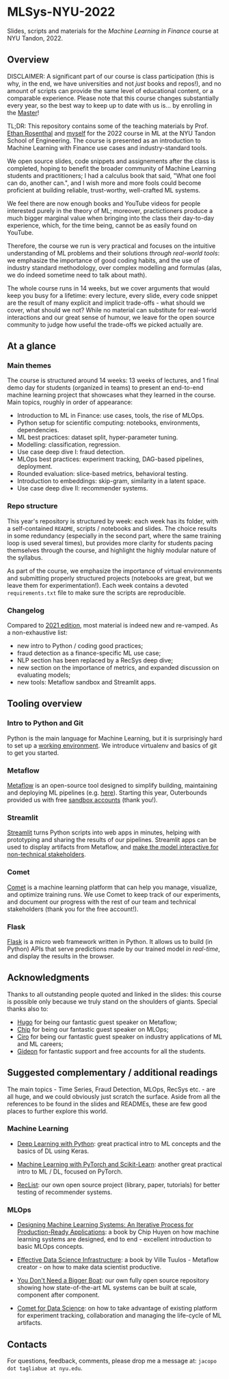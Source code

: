 # MLSys-NYU-2022
Slides, scripts and materials for the _Machine Learning in Finance_ course at NYU Tandon, 2022.

## Overview

DISCLAIMER: A significant part of our course is class participation (this is why, in the end, we have universities and not *just* books and repos!), and no amount of scripts can provide the same level of educational content, or a comparable experience. Please note that this course changes substantially every year, so the best way to keep up to date with us is... by enrolling in the [Master](https://engineering.nyu.edu/academics/programs/financial-engineering-ms)!

TL;DR: This repository contains some of the teaching materials by Prof. [Ethan Rosenthal](https://www.ethanrosenthal.com/) and [myself](https://jacopotagliabue.it/) for the 2022 course in ML at the NYU Tandon School of Engineering. The course is presented as an introduction to Machine Learning with Finance use cases and industry-standard tools.

We open source slides, code snippets and assignements after the class is completed, hoping to benefit the broader community of Machine Learning students and practitioners; I had a calculus book that said, "What one fool can do, another can.", and I wish more and more fools could become proficient at building reliable, trust-worthy, well-crafted ML systems.

We feel there are now enough books and YouTube videos for people interested purely in the theory of ML; moreover, practictioners produce a much bigger marginal value when bringing into the class their day-to-day experience, which, for the time being, cannot be as easily found on YouTube.

Therefore, the course we run is very practical and focuses on the intuitive understanding of ML problems and their solutions _through real-world tools_: we emphasize the importance of good coding habits, and the use of industry standard methodology, over complex modelling and formulas (alas, we do indeed sometime need to talk about math).

The whole course runs in 14 weeks, but we cover arguments that would keep you busy for a lifetime: every lecture, every slide, every code snippet are the result of many explicit and implicit trade-offs - what should we cover, what should we not? While no material can substitute for real-world interactions and our great sense of humour, we leave for the open source community to judge how useful the trade-offs we picked actually are.

## At a glance

### Main themes

The course is structured around 14 weeks: 13 weeks of lectures, and 1 final demo day for students (organized in teams) to present an end-to-end machine learning project that showcases what they learned in the course. Main topics, roughly in order of appearance:

* Introduction to ML in Finance: use cases, tools, the rise of MLOps.
* Python setup for scientific computing: notebooks, environments, dependencies.
* ML best practices: dataset split, hyper-parameter tuning.
* Modelling: classification, regression.
* Use case deep dive I: fraud detection.
* MLOps best practices: experiment tracking, DAG-based pipelines, deployment.
* Rounded evaluation: slice-based metrics, behavioral testing. 
* Introduction to embeddings: skip-gram, similarity in a latent space.
* Use case deep dive II: recommender systems.

### Repo structure

This year's repository is structured by week: each week has its folder, with a self-contained `README`, scripts / notebooks and slides. The choice results in some redundancy (especially in the second part, where the same training loop is used several times), but provides more clarity for students pacing themselves through the course, and highlight the highly modular nature of the syllabus. 

As part of the course, we emphasize the importance of virtual environments and submitting properly structured projects (notebooks are great, but we leave them for experimentation!). Each week contains a devoted `requirements.txt` file to make sure the scripts are reproducible.

### Changelog

Compared to [2021 edition](https://github.com/jacopotagliabue/FREE_7773), most material is indeed new and re-vamped. As a non-exhaustive list:

* new intro to Python / coding good practices;
* fraud detection as a finance-specific ML use case;
* NLP section has been replaced by a RecSys deep dive;
* new section on the importance of metrics, and expanded discussion on evaluating models;
* new tools: Metaflow sandbox and Streamlit apps.

## Tooling overview

### Intro to Python and Git

Python is the main language for Machine Learning, but it is surprisingly hard to set up a [working environment](https://calmcode.io/virtualenv/intro.html). We introduce virtualenv and basics of git to get you started.

### Metaflow

[Metaflow](https://metaflow.org/) is an open-source tool designed to simplify building, maintaining and deploying ML pipelines (e.g. [here](https://github.com/jacopotagliabue/you-dont-need-a-bigger-boat)). Starting this year, Outerbounds provided us with free [sandbox accounts](https://outerbounds.com/docs/sandbox/) (thank you!).

### Streamlit

[Streamlit](https://streamlit.io/) turns Python scripts into web apps in minutes, helping with prototyping and sharing the results of our pipelines. Streamlit apps can be used to display artifacts from Metaflow, and [make the model interactive for non-technical stakeholders](https://github.com/jacopotagliabue/MLSys-NYU-2022/blob/main/weeks/10/app/app.py).

### Comet

[Comet](https://www.comet.com/site/) is a machine learning platform that can help you manage, visualize, and optimize training runs. We use Comet to keep track of our experiments, and document our progress with the rest of our team and technical stakeholders (thank you for the free account!).

### Flask

[Flask](https://flask.palletsprojects.com/en/2.2.x/) is a micro web framework written in Python. It allows us to build (in Python) APIs that serve predictions made by our trained model *in real-time*, and display the results in the browser.

## Acknowledgments

Thanks to all outstanding people quoted and linked in the slides: this course is possible only because we truly stand on the shoulders of giants. Special thanks also to:

* [Hugo](https://www.linkedin.com/in/hugo-bowne-anderson-045939a5/) for being our fantastic guest speaker on Metaflow;
* [Chip](https://www.linkedin.com/in/chiphuyen/) for being our fantastic guest speaker on MLOps;
* [Ciro](https://www.linkedin.com/in/cirogreco/) for being our fantastic guest speaker on industry applications of ML and ML careers;
* [Gideon](https://www.linkedin.com/in/gideon-mendels/) for fantastic support and free accounts for all the students.

## Suggested complementary / additional readings

The main topics - Time Series, Fraud Detection, MLOps, RecSys etc. - are all huge, and we could obviously just scratch the surface. Aside from all the references to be found in the slides and READMEs, these are few good places to further explore this world.

### Machine Learning
* [Deep Learning with Python](https://www.amazon.com/Learning-Python-Second-Fran%C3%A7ois-Chollet/dp/1617296864): great practical intro to ML concepts and the basics of DL using Keras.

* [Machine Learning with PyTorch and Scikit-Learn](https://www.amazon.com/Machine-Learning-PyTorch-Scikit-Learn-learning-ebook/dp/B09NW48MR1): another great practical intro to ML / DL, focused on PyTorch.

* [RecList](https://github.com/jacopotagliabue/reclist): our own open source project (library, paper, tutorials) for better testing of recommender systems.

### MLOps
* [Designing Machine Learning Systems: An Iterative Process for Production-Ready Applications](https://www.amazon.com/Designing-Machine-Learning-Systems-Production-Ready/dp/1098107969): a book by Chip Huyen on how machine learning systems are designed, end to end - excellent introduction to basic MLOps concepts.

* [Effective Data Science Infrastructure](https://www.manning.com/books/effective-data-science-infrastructure): a book by Ville Tuulos - Metaflow creator - on how to make data scientist productive.

* [You Don't Need a Bigger Boat](https://github.com/jacopotagliabue/you-dont-need-a-bigger-boat): our own fully open source repository showing how state-of-the-art ML systems can be built at scale, component after component.

* [Comet for Data Science](https://www.packtpub.com/product/comet-for-data-science/9781801814430): on how to take advantage of existing platform for experiment tracking, collaboration and managing the life-cycle of ML artifacts.

## Contacts

For questions, feedback, comments, please drop me a message at: `jacopo dot tagliabue at nyu.edu`.
